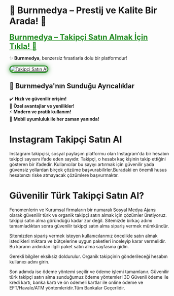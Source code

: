 # 👑 Burnmedya – Prestij ve Kalite Bir Arada! 🌟  

<a href="https://burnmedya.com/" title="Takipçi Satın Al" style="color: #228b22; font-size: 24px; font-weight: bold;">Burnmedya – Takipçi Satın Almak İçin Tıkla! 🌟</a>  

✨ **Burnmedya**, benzersiz fırsatlarla dolu bir platformdur!  

<a href="https://burnmedya.com/" title="Takipçi Satın Al">  
<img src="![17398291773378784238989763622107](https://github.com/user-attachments/assets/d34f3584-a18a-4f49-b87e-696a16448380)
  " alt="Takipçi Satın Al" style="max-width: 100%; border: 3px solid #228b22; border-radius: 15px; box-shadow: 0px 0px 15px rgba(34, 139, 34, 0.8);">  
</a>  

## 🎯 Burnmedya'nın Sunduğu Ayrıcalıklar  
✔️ **Hızlı ve güvenilir erişim!**  
🎁 **Özel avantajlar ve yenilikler!**  
⚡ **Modern ve pratik kullanım!**  
📱 **Mobil uyumluluk ile her zaman yanında!**  


# Instagram Takipçi Satın Al
Instagram takipçisi, sosyal paylaşım platformu olan Instagram'da bir hesabın takipçi sayısını ifade eden sayıdır. Takipçi, o hesabı kaç kişinin takip ettiğini gösteren bir ifadedir. Kullanıcılar bu sayıyı artırmak için güvenilir yada güvensiz yollardan birçok çözüme başvurabilirler.Buradaki en önemli husus hesabınızı riske atmayacak çözümlere başvurmaktır. 

# Güvenilir Türk Takipçi Satın Al?
Fenomenlerin ve Kurumsal firmaların bir numaralı Sosyal Medya Ajansı olarak güvenilir türk ve organik takipçi satın almak için çözümler üretiyoruz. takipçi satın alma göründüğü kadar zor değil. Sitemizde birkaç adımı tamamladıktan sonra güvenilir takipçi satın alma sipariş vermek mümkündür.

Sitemizden sipariş vermek isteyen kullanıcılarımız öncelikle satın almak istedikleri miktara ve bütçelerine uygun paketleri inceleyip karar vermelidir.
Bu kararın ardından ilgili paket satın alma sayfasına gidin.

Gerekli bilgiler eksiksiz doldurulur. Organik takipçinin gönderileceği hesabın kullanıcı adını girin.

Son adımda ise ödeme yöntemi seçilir ve ödeme işlemi tamamlanır. Güvenilir türk takipçi satın alma sunduğumuz ödeme yöntemleri 3D Güvenli ödeme ile kredi kartı, banka kartı ve ön ödemeli kartlar ile online ödeme ve EFT/Havale/ATM yöntemleridir.Tüm Bankalar Geçerlidir.
